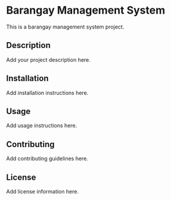 # Barangay Management System

This is a barangay management system project.

## Description
Add your project description here.

## Installation
Add installation instructions here.

## Usage
Add usage instructions here.

## Contributing
Add contributing guidelines here.

## License
Add license information here.
